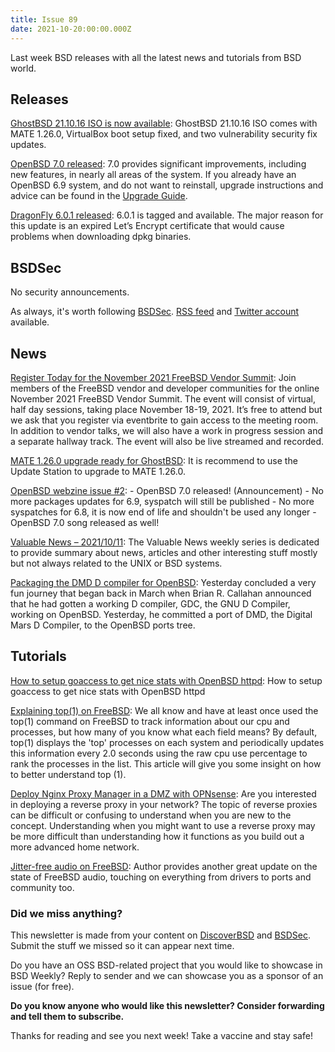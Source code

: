 ```yaml
---
title: Issue 89
date: 2021-10-20:00:00.000Z
---
```


Last week BSD releases with all the latest news and tutorials from BSD world.

<!-- more -->


## Releases

[GhostBSD 21.10.16 ISO is now available](https://ghostbsd.org/ghostbsd_21.10.16_iso_now_available?utm_source=bsdweekly): GhostBSD 21.10.16 ISO comes with MATE 1.26.0, VirtualBox boot setup fixed, and two vulnerability security fix updates.

[OpenBSD 7.0 released](https://bsdsec.net/articles/openbsd-7-0-released-oct-14?utm_source=bsdweekly): 7.0 provides significant improvements, including new features, in nearly all areas of the system. If you already have an OpenBSD 6.9 system, and do not want to reinstall, upgrade instructions and advice can be found in the [Upgrade Guide](https://www.openbsd.org/faq/upgrade70.html).

[DragonFly 6.0.1 released](https://www.dragonflybsd.org/release60/?utm_source=bsdweekly): 6.0.1 is tagged and available. The major reason for this update is an expired Let’s Encrypt certificate that would cause problems when downloading dpkg binaries.
## BSDSec

No security announcements.

As always, it's worth following [BSDSec](https://bsdsec.net). [RSS feed](https://bsdsec.net/articles.atom) and [Twitter account](https://twitter.com/bsdsec) available.
## News

[Register Today for the November 2021 FreeBSD Vendor Summit](https://freebsdfoundation.org/blog/register-today-for-the-november-2021-freebsd-vendor-summit/?utm_source=bsdweekly): Join members of the FreeBSD vendor and developer communities for the online November 2021 FreeBSD Vendor Summit. The event will consist of virtual, half day sessions, taking place November 18-19, 2021. It’s free to attend but we ask that you register via eventbrite to gain access to the meeting room. In addition to vendor talks, we will also have a work in progress session and a separate hallway track. The event will also be live streamed and recorded.

[MATE 1.26.0 upgrade ready for GhostBSD](http://ghostbsd.org/MATE_1.26.0_upgrade_ready?utm_source=bsdweekly): It is recommend to use the Update Station to upgrade to MATE 1.26.0.

[OpenBSD webzine issue #2](https://webzine.puffy.cafe/issue-2.html?utm_source=bsdweekly): - OpenBSD 7.0 released! (Announcement) - No more packages updates for 6.9, syspatch will still be published - No more syspatches for 6.8, it is now end of life and shouldn't be used any longer - OpenBSD 7.0 song released as well!

[Valuable News – 2021/10/11](https://vermaden.wordpress.com/2021/10/11/valuable-news-2021-10-11/?utm_source=bsdweekly): The Valuable News weekly series is dedicated to provide summary about news, articles and other interesting stuff mostly but not always related to the UNIX or BSD systems.

[Packaging the DMD D compiler for OpenBSD](https://briancallahan.net/blog/20211013.html?utm_source=bsdweekly): Yesterday concluded a very fun journey that began back in March when Brian R. Callahan announced that he had gotten a working D compiler, GDC, the GNU D Compiler, working on OpenBSD. Yesterday, he committed a port of DMD, the Digital Mars D Compiler, to the OpenBSD ports tree.
## Tutorials

[How to setup goaccess to get nice stats with OpenBSD httpd](https://si3t.ch/log/2021-10-18-goaccess-setup.html?utm_source=bsdweekly): How to setup goaccess to get nice stats with OpenBSD httpd

[Explaining top(1) on FreeBSD](https://klarasystems.com/articles/explaining-top1-on-freebsd/?utm_source=bsdweekly): We all know and have at least once used the top(1) command on FreeBSD to track information about our cpu and processes, but how many of you know what each field means? By default, top(1) displays the 'top' processes on each system and periodically updates this information every 2.0 seconds using the raw cpu use percentage to rank the processes in the list. This article will give you some insight on how to better understand top (1).

[Deploy Nginx Proxy Manager in a DMZ with OPNsense](https://homenetworkguy.com/how-to/deploy-nginx-proxy-manager-in-dmz-with-opnsense/?utm_source=bsdweekly): Are you interested in deploying a reverse proxy in your network? The topic of reverse proxies can be difficult or confusing to understand when you are new to the concept. Understanding when you might want to use a reverse proxy may be more difficult than understanding how it functions as you build out a more advanced home network.

[Jitter-free audio on FreeBSD](https://meka.rs/blog/2021/10/12/freebsd-audio/?utm_source=bsdweekly): Author provides another great update on the state of FreeBSD audio, touching on everything from drivers to ports and community too.

### Did we miss anything?

This newsletter is made from your content on [DiscoverBSD](https://discoverbsd.com) and [BSDSec](https://bsdsec.net). Submit the stuff we missed so it can appear next time.

Do you have an OSS BSD-related project that you would like to showcase in BSD Weekly? Reply to sender and we can showcase you as a sponsor of an issue (for free).

**Do you know anyone who would like this newsletter? Consider forwarding and tell them to subscribe.**

Thanks for reading and see you next week! Take a vaccine and stay safe!
